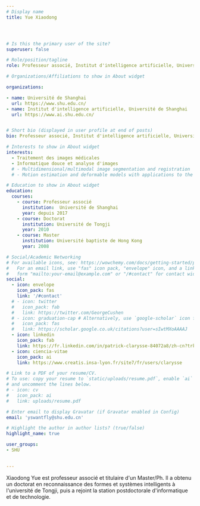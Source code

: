 ```yaml
---
# Display name
title: Yue Xiaodong




# Is this the primary user of the site?
superuser: false

# Role/position/tagline
role: Professeur associé, Institut d'intelligence artificielle, Université de Shanghai

# Organizations/Affiliations to show in About widget

organizations:

- name: Université de Shanghai
  url: https://www.shu.edu.cn/
- name: Institut d'intelligence artificielle, Université de Shanghai
  url: https://www.ai.shu.edu.cn/


# Short bio (displayed in user profile at end of posts)
bio: Professeur associé, Institut d'intelligence artificielle, Université de Shanghai

# Interests to show in About widget
interests:
  - Traitement des images médicales
  - Informatique douce et analyse d'images
  # - Multidimensional/multimodal image segmentation and registration
  # - Motion estimation and deformable models with applications to the 3D analysis of the heart functions

# Education to show in About widget
education:
  courses:
    - course: Professeur associé
      institution:  Université de Shanghai
      year: depuis 2017
    - course: Doctorat
      institution: Université de Tongji
      year: 2010
    - course: Master
      institution: Université baptiste de Hong Kong
      year: 2008

# Social/Academic Networking
# For available icons, see: https://wowchemy.com/docs/getting-started/page-builder/#icons
#   For an email link, use "fas" icon pack, "envelope" icon, and a link in the
#   form "mailto:your-email@example.com" or "/#contact" for contact widget.
social:
  - icon: envelope
    icon_pack: fas
    link: '/#contact'
  # - icon: twitter
  #   icon_pack: fab
  #   link: https://twitter.com/GeorgeCushen
  # - icon: graduation-cap # Alternatively, use `google-scholar` icon from `ai` icon pack
  #   icon_pack: fas
  #   link: https://scholar.google.co.uk/citations?user=sIwtMXoAAAAJ
  - icon: linkedin
    icon_pack: fab
    link: https://fr.linkedin.com/in/patrick-clarysse-84072a8/zh-cn?trk=people-guest_people_search-card
  - icon: ciencia-vitae
    icon_pack: ai
    link: https://www.creatis.insa-lyon.fr/site7/fr/users/clarysse 

# Link to a PDF of your resume/CV.
# To use: copy your resume to `static/uploads/resume.pdf`, enable `ai` icons in `params.toml`,
# and uncomment the lines below.
# - icon: cv
#   icon_pack: ai
#   link: uploads/resume.pdf

# Enter email to display Gravatar (if Gravatar enabled in Config)
email: 'yswantfly@shu.edu.cn'

# Highlight the author in author lists? (true/false)
highlight_name: true

user_groups:
- SHU

 
---
```


Xiaodong Yue est professeur associé et titulaire d'un Master/Ph. Il a obtenu un doctorat en reconnaissance des formes et systèmes intelligents à l'université de Tongji, puis a rejoint la station postdoctorale d'informatique et de technologie.

